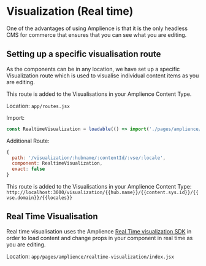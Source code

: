 # Visualization (Real time)

One of the advantages of using Amplience is that it is the only headless CMS for commerce that ensures that you can see what you are editing. 

## Setting up a specific visualisation route

As the components can be in any location, we have set up a specific Visualization route which is used to visualise individual content items as you are editing.

This route is added to the Visualisations in your Amplience Content Type.

Location: `app/routes.jsx`

Import:

``` js
const RealtimeVisualization = loadable(() => import('./pages/amplience/realtime-visualization'))
```

Additional Route:

``` js
{
  path: '/visualization/:hubname/:contentId/:vse/:locale',
  component: RealtimeVisualization,
  exact: false
}
```

This route is added to the Visualisations in your Amplience Content Type: `http://localhost:3000/visualization/{{hub.name}}/{{content.sys.id}}/{{vse.domain}}/{{locales}}`

## Real Time Visualisation

Real time visualisation uses the Amplience [Real Time visualization SDK](https://github.com/amplience/dc-visualization-sdk) in order to load content and change props in your component in real time as you are editing.

Location: `app/pages/amplience/realtime-visualization/index.jsx`
